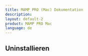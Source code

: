 ```yaml
---
title: MAMP PRO (Mac) Dokumentation
description: 
layout: default-2
product: MAMP PRO Mac
language: de
---
```


## Uninstallieren 
